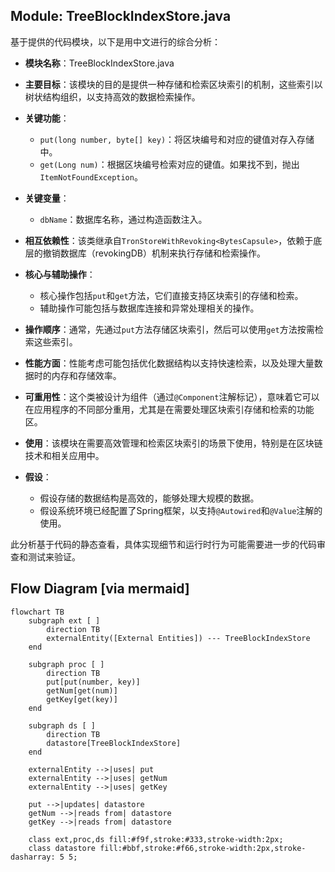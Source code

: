 ## Module: TreeBlockIndexStore.java
基于提供的代码模块，以下是用中文进行的综合分析：

- **模块名称**：TreeBlockIndexStore.java

- **主要目标**：该模块的目的是提供一种存储和检索区块索引的机制，这些索引以树状结构组织，以支持高效的数据检索操作。

- **关键功能**：
  - `put(long number, byte[] key)`：将区块编号和对应的键值对存入存储中。
  - `get(Long num)`：根据区块编号检索对应的键值。如果找不到，抛出`ItemNotFoundException`。

- **关键变量**：
  - `dbName`：数据库名称，通过构造函数注入。
  
- **相互依赖性**：该类继承自`TronStoreWithRevoking<BytesCapsule>`，依赖于底层的撤销数据库（revokingDB）机制来执行存储和检索操作。

- **核心与辅助操作**：
  - 核心操作包括`put`和`get`方法，它们直接支持区块索引的存储和检索。
  - 辅助操作可能包括与数据库连接和异常处理相关的操作。

- **操作顺序**：通常，先通过`put`方法存储区块索引，然后可以使用`get`方法按需检索这些索引。

- **性能方面**：性能考虑可能包括优化数据结构以支持快速检索，以及处理大量数据时的内存和存储效率。

- **可重用性**：这个类被设计为组件（通过`@Component`注解标记），意味着它可以在应用程序的不同部分重用，尤其是在需要处理区块索引存储和检索的功能区。

- **使用**：该模块在需要高效管理和检索区块索引的场景下使用，特别是在区块链技术和相关应用中。

- **假设**：
  - 假设存储的数据结构是高效的，能够处理大规模的数据。
  - 假设系统环境已经配置了Spring框架，以支持`@Autowired`和`@Value`注解的使用。

此分析基于代码的静态查看，具体实现细节和运行时行为可能需要进一步的代码审查和测试来验证。
## Flow Diagram [via mermaid]
```mermaid
flowchart TB
    subgraph ext [ ]
        direction TB
        externalEntity([External Entities]) --- TreeBlockIndexStore
    end

    subgraph proc [ ]
        direction TB
        put[put(number, key)]
        getNum[get(num)]
        getKey[get(key)]
    end

    subgraph ds [ ]
        direction TB
        datastore[TreeBlockIndexStore]
    end

    externalEntity -->|uses| put
    externalEntity -->|uses| getNum
    externalEntity -->|uses| getKey

    put -->|updates| datastore
    getNum -->|reads from| datastore
    getKey -->|reads from| datastore

    class ext,proc,ds fill:#f9f,stroke:#333,stroke-width:2px;
    class datastore fill:#bbf,stroke:#f66,stroke-width:2px,stroke-dasharray: 5 5;
```
